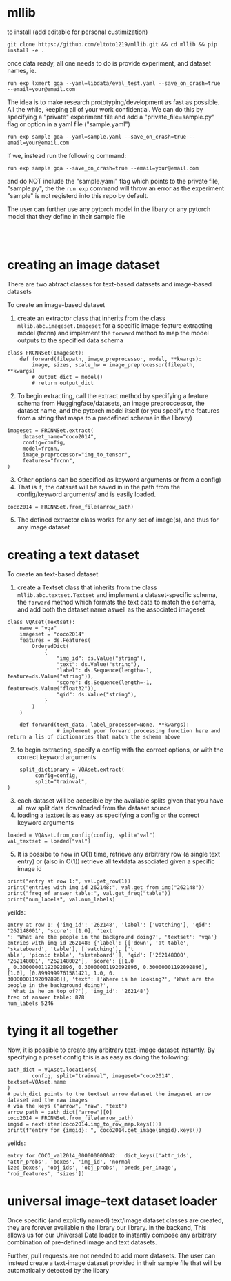# mllib
to install (add editable for personal custimization)
```
git clone https://github.com/eltoto1219/mllib.git && cd mllib && pip install -e .
```
once data ready, all one needs to do is provide experiment, and dataset names, ie.
```
run exp lxmert gqa --yaml=libdata/eval_test.yaml --save_on_crash=true --email=your@email.com
```

The idea is to make research prototyping/development as fast as possible. All the while, keeping all of your work confidential.
We can do this by specifying a "private" experiment file and add a "private_file=sample.py" flag or option in a yaml file ("sample.yaml")

```
run exp sample gqa --yaml=sample.yaml --save_on_crash=true --email=your@email.com
```

if we, instead run the following command:

```
run exp sample gqa --save_on_crash=true --email=your@email.com
```

and do NOT include the "sample.yaml" flag which points to the private file, "sample.py", the the `run exp` command will throw an error as the experiment "sample" is not registerd into this repo by default.


The user can further use any pytorch model in the libary or any pytorch model that they  define in their sample file

<br />
<br />

# creating an image dataset


There are two abtract classes for text-based datasets and image-based datasets


To create an image-based dataset


1. create an extractor class that inherits from the class `mllib.abc.imageset.Imageset` for a specific image-feature extracting model (frcnn) and implement the `forward` method to map the model outputs to the specified data schema
```
class FRCNNSet(Imageset):
    def forward(filepath, image_preprocessor, model, **kwargs):
        image, sizes, scale_hw = image_preprocessor(filepath, **kwargs)
        # output_dict = model()
        # return output_dict
```
2. To begin extracting, call the extract method by specifying a feature schema from Huggingface/datasets, an image preproccessor, the dataset name, and the pytorch model itself (or you specify the features from a string that maps to a predefined schema in the library)
```
imageset = FRCNNSet.extract(
	 dataset_name="coco2014",
	 config=config,
	 model=frcnn,
	 image_preprocessor="img_to_tensor",
	 features="frcnn",
)
```
3. Other options can be specified as keyword arguments or from a config)
4. That is it, the dataset will be saved in in the path from the config/keyword arguments/ and is easily loaded.
```
coco2014 = FRCNNSet.from_file(arrow_path)
```
5. The defined extractor class works for any set of image(s), and thus for any image dataset


# creating a text dataset


To create an text-based dataset


1. create a Textset class that inherits from the class `mllib.abc.textset.Textset` and implement a dataset-specific schema, the `forward` method which formats the text data to match the schema, and add both the dataset name aswell as the associated imageset
```
class VQAset(Textset):
    name = "vqa"
    imageset = "coco2014"
    features = ds.Features(
        OrderedDict(
            {
                "img_id": ds.Value("string"),
                "text": ds.Value("string"),
                "label": ds.Sequence(length=-1, feature=ds.Value("string")),
                "score": ds.Sequence(length=-1, feature=ds.Value("float32")),
                "qid": ds.Value("string"),
            }
        )
    )

    def forward(text_data, label_processor=None, **kwargs):
				# implement your forward processing function here and return a lis of dictionaries that match the schema above
```
2. to begin extracting, specify a config with the correct options, or with the correct keyword arguments
```
	split_dictionary = VQAset.extract(
		 config=config,
		 split="trainval",
)
```
3. each dataset will be accesible by the available splits given that you have all raw split data downloaded from the dataset source
4. loading a textset is as easy as specifying a config or the correct keyword arguments
```
loaded = VQAset.from_config(config, split="val")
val_textset = loaded["val"]
```
5. It is possibe to now in O(1) time, retrieve any arbitrary row (a single text entry) or  (also in O(1)) retrieve all textdata associated given a specific image id
```
print("entry at row 1:", val.get_row(1))
print("entries with img id 262148:", val.get_from_img("262148"))
print("freq of answer table:", val.get_freq("table"))
print("num_labels", val.num_labels)
```
yeilds:
```
entry at row 1: {'img_id': '262148', 'label': ['watching'], 'qid': '262148001', 'score': [1.0], 'text
': 'What are the people in the background doing?', 'textset': 'vqa'}
entries with img id 262148: {'label': [['down', 'at table', 'skateboard', 'table'], ['watching'], ['t
able', 'picnic table', 'skateboard']], 'qid': ['262148000', '262148001', '262148002'], 'score': [[1.0
, 0.30000001192092896, 0.30000001192092896, 0.30000001192092896], [1.0], [0.8999999761581421, 1.0, 0.
30000001192092896]], 'text': ['Where is he looking?', 'What are the people in the background doing?',
 'What is he on top of?'], 'img_id': '262148'}
freq of answer table: 878
num_labels 5246
```

# tying it all together


Now, it is possible to create any arbitrary text-image dataset instantly. By specifying a preset config this is as easy as doing the following:
```
path_dict = VQAset.locations(
		config, split="trainval", imageset="coco2014", textset=VQAset.name
)
# path_dict points to the textset arrow dataset the imageset arrow dataset and the raw images
# via the keys ("arrow", "raw", "text")
arrow_path = path_dict["arrow"][0]
coco2014 = FRCNNSet.from_file(arrow_path)
imgid = next(iter(coco2014.img_to_row_map.keys()))
print(f"entry for {imgid}: ", coco2014.get_image(imgid).keys())
```
yeilds:

```
entry for COCO_val2014_000000000042:  dict_keys(['attr_ids', 'attr_probs', 'boxes', 'img_id', 'normal
ized_boxes', 'obj_ids', 'obj_probs', 'preds_per_image', 'roi_features', 'sizes'])
```

# universal image-text dataset loader

Once specific (and explictly named) text/image dataset classes are created,
they are forever available n the library our library. in the backend,
This allows us for our Universal Data loader to instantly compose any
arbitrary combination of pre-defined image and text datasets.

Further, pull requests are not needed to add more datasets.
The user can instead create a text-image dataset provided in their sample file
that will be automatically detected by the libary

```
```
